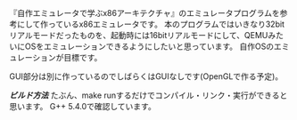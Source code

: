 『自作エミュレータで学ぶx86アーキテクチャ』のエミュレータプログラムを参考にして作っているx86エミュレータです。
本のプログラムではいきなり32bitリアルモードだったものを、起動時には16bitリアルモードにして、QEMUみたいにOSをエミュレーションできるようにしたいと思っています。
自作OSのエミュレーションが目標です。


GUI部分は別に作っているのでしばらくはGUIなしです(OpenGLで作る予定)。

***ビルド方法***
たぶん、make runするだけでコンパイル・リンク・実行ができると思います。
G++ 5.4.0で確認しています。

